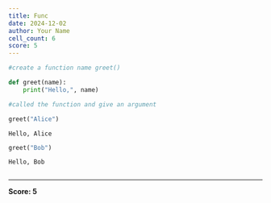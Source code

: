 ```yaml
---
title: Func
date: 2024-12-02
author: Your Name
cell_count: 6
score: 5
---
```


```python
#create a function name greet()
```


```python
def greet(name):
    print("Hello,", name)
```


```python
#called the function and give an argument
```


```python
greet("Alice")
```

    Hello, Alice



```python
greet("Bob")
```

    Hello, Bob



```python

```


---
**Score: 5**
